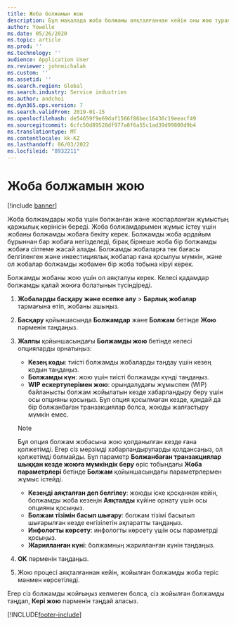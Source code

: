 ```yaml
---
title: Жоба болжамын жою
description: Бұл мақалада жоба болжамы аяқталғаннан кейін оны жою туралы ақпарат берілген.
author: Yowelle
ms.date: 05/26/2020
ms.topic: article
ms.prod: ''
ms.technology: ''
audience: Application User
ms.reviewer: johnmichalak
ms.custom: ''
ms.assetid: ''
ms.search.region: Global
ms.search.industry: Service industries
ms.author: andchoi
ms.dyn365.ops.version: 7
ms.search.validFrom: 2019-01-15
ms.openlocfilehash: de54659f9e69daf1566f86bec16436c19eeacf49
ms.sourcegitcommit: 6cfc50d89528df977a8f6a55c1ad39d99800d9b4
ms.translationtype: MT
ms.contentlocale: kk-KZ
ms.lasthandoff: 06/03/2022
ms.locfileid: "8932211"
---
```

# <a name="eliminate-a-project-estimate"></a>Жоба болжамын жою

[!include [banner](../includes/banner.md)]

Жоба болжамдары жоба үшін болжанған және жоспарланған жұмыстың қаржылық көрінісін береді. Жоба болжамдарымен жұмыс істеу үшін жобаны болжамды жобаға бекіту керек. Болжамды жоба әрдайым бұрыннан бар жобаға негізделеді, бірақ бірнеше жоба бір болжамды жобаға сілтеме жасай алады. Болжамды жобаларға тек бағасы белгіленген және инвестициялық жобалар ғана қосылуы мүмкін, және ол жобалар болжамды жобамен бір жоба тобына кіруі керек.

Болжамды жобаны жою үшін ол аяқталуы керек. Келесі қадамдар болжамды қалай жоюға болатынын түсіндіреді.

1. **Жобаларды басқару және есепке алу** > **Барлық жобалар** тармағына өтіп, жобаны ашыңыз. 
2. **Басқару** қойыншасында **Болжамдар** және **Болжам** бетінде **Жою** пәрменін таңдаңыз.
3. **Жалпы** қойыншасындағы **Болжамды жою** бетінде келесі опцияларды орнатыңыз:

   - **Кезең коды**: тиісті болжамды жобаларды таңдау үшін кезең кодын таңдаңыз. 
   - **Болжамды күн**: жою үшін тиісті болжамды күнді таңдаңыз.
   - **WIP ескертулерімен жою**: орындалудағы жұмыспен (WIP) байланысты болжам жойылатын кезде хабарландыру беру үшін осы опцияны қосыңыз. Бұл опция қосылмаған кезде, қандай да бір болжанбаған транзакциялар болса, жоюды жалғастыру мүмкін емес. 
   > [!NOTE]
   > Бұл опция болжам жобасына жою қолданылған кезде ғана қолжетімді. Егер сіз мерзімді хабарландыруларды қолдансаңыз, ол қолжетімді болмайды. Бұл параметр **Болжанбаған транзакциялар шыққан кезде жоюға мүмкіндік беру** өріс тобындағы **Жоба параметрлері** бетінде **Болжам** қойыншасындағы параметрлермен жұмыс істейді.
   - **Кезеңді аяқталған деп белгілеу**: жоюды іске қосқаннан кейін, болжамды жоба кезеңін **Аяқталды** күйіне орнату үшін осы опцияны қосыңыз.
   - **Болжам тізімін басып шығару**: болжам тізімі басылып шығарылған кезде енгізілетін ақпаратты таңдаңыз.
   - **Инфологты көрсету**: инфологты көрсету үшін осы параметрді қосыңыз.
   - **Жарияланған күні**: болжамның жарияланған күнін таңдаңыз.

4.  **OK** пәрменін таңдаңыз.
5. Жою процесі аяқталғаннан кейін, жойылған болжамды жоба теріс мәнмен көрсетіледі. 

Егер сіз болжамды жойғыңыз келмеген болса, сіз жойылған болжамды таңдап, **Кері жою** пәрменін таңдай аласыз.   


[!INCLUDE[footer-include](../includes/footer-banner.md)]